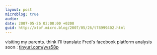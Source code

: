 ```yaml
---
layout: post
microblog: true
audio: 
date: 2007-05-26 02:00:00 +0200
guid: http://xtof.micro.blog/2007/05/26/t78999402.html
---
```

visiting my parents. think I'll translate Fred's facebook platform analysis soon : [tinyurl.com/yvs58p](http://tinyurl.com/yvs58p)
